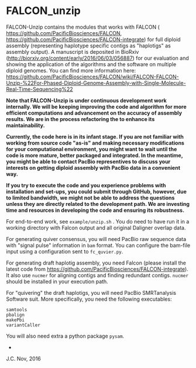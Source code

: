 # FALCON_unzip

FALCON-Unzip contains the modules that works with FALCON ( https://github.com/PacificBiosciences/FALCON,  https://github.com/PacificBiosciences/FALCON-integrate) for full diploid assembly (representing haplotype specific contigs as "haplotigs" as assembly output). A manuscript is deposited in BioRxiv (http://biorxiv.org/content/early/2016/06/03/056887) for our evaluation and showing the application of the algorithms and the software on multiple diploid genomes. You can find more information here: https://github.com/PacificBiosciences/FALCON/wiki/FALCON-FALCON-Unzip-%22For-Phased-Diploid-Genome-Assembly-with-Single-Molecule-Real-Time-Sequencing%22

**Note that FALCON-Unzip is under continuous development work internally. We will be keeping improving the code and algorithm for more efficient computations and advancement on the accuracy of assembly results. We are in the process refactoring the to enhance its maintainability.** 

**Currently, the code here is in its infant stage. If you are not familiar with working from source code "as-is" and making necessary modifications for your computational environment, you might want to wait until the code is more mature, better packaged and  integrated. In the meantime, you might be able to contact PacBio representives to discuss your interests on getting diploid assembly with PacBio data in a convenient way.** 

**If you try to execute the code and you experience problems with installation and set-ups, you could submit through GitHub, however, due to limited bandwidth, we might not be able to address the questions unless they are directly related to the development path. We are investing time and resources in developing the code and ensuring its robustness.**

For end-to-end work, see `example/unzip.sh` . You do need to have run it in a working directory with Falcon output and all original Daligner overlap data.

For generating quiver consensus, you will need PacBio raw sequence data with "signal pulse" information in `bam` format. You can configure the bam-file input using a configuration sent to `fc_quvier.py`.

For generating draft haplotig assembly, you need Falcon (please install the latest code from https://github.com/PacificBiosciences/FALCON-integrate). It also use `nucmer` for aligning contigs and finding redundant contigs. `nucmer` should be installed in your execution path.

For "quivering" the draft haplotigs, you will need PacBio SMRTanalysis Software suit. More specifically, you need the following executables:
```
samtools
pbalign
makePbi
variantCaller
```

You will also need extra a python package `pysam`.

-
J.C. Nov, 2016

